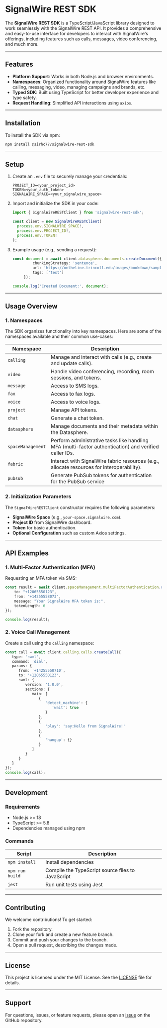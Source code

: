 # SignalWire REST SDK

The **SignalWire REST SDK** is a TypeScript/JavaScript library designed to work seamlessly with the SignalWire REST API. It provides a comprehensive and easy-to-use interface for developers to interact with SignalWire's offerings, including features such as calls, messages, video conferencing, and much more.

---

## Features

- **Platform Support**: Works in both Node.js and browser environments.
- **Namespaces**: Organized functionality around SignalWire features like calling, messaging, video, managing campaigns and brands, etc.
- **Typed SDK**: Built using TypeScript for better developer experience and type safety.
- **Request Handling**: Simplified API interactions using `axios`.

---

## Installation

To install the SDK via npm:

```bash
npm install @sirhc77/signalwire-rest-sdk
```

---

## Setup

1. Create an `.env` file to securely manage your credentials:
   ```
   PROJECT_ID=<your_project_id>
   TOKEN=<your_auth_token>
   SIGNALWIRE_SPACE=<your_signalwire_space>
   ```

2. Import and initialize the SDK in your code:

   ```typescript
   import { SignalWireRESTClient } from 'signalwire-rest-sdk';

   const client = new SignalWireRESTClient(
     process.env.SIGNALWIRE_SPACE!,
     process.env.PROJECT_ID!,
     process.env.TOKEN!
   );
   ```

3. Example usage (e.g., sending a request):

   ```typescript
   const document = await client.datasphere.documents.createDocument({
            chunkingStrategy: 'sentence',
            url: 'https://ontheline.trincoll.edu/images/bookdown/sample-local-pdf.pdf',
            tags: ['test']
        });

   console.log('Created Document:', document);
   ```

---

## Usage Overview

### 1. **Namespaces**

The SDK organizes functionality into key namespaces. Here are some of the namespaces available and their common use-cases:

| **Namespace**      | **Description**                                                                                       |
|--------------------|-------------------------------------------------------------------------------------------------------|
| `calling`          | Manage and interact with calls (e.g., create and update calls).                                       |
| `video`            | Handle video conferencing, recording, room sessions, and tokens.                                      |
| `message`          | Access to SMS logs.                                                                                   |
| `fax`              | Access to fax logs.                                                                                   |
| `voice`            | Access to voice logs.                                                                                 |
| `project`          | Manage API tokens.                                                                                    |
| `chat`             | Generate a chat token.                                                                                |
| `datasphere`       | Manage documents and their metadata within the Datasphere.                                            |
| `spaceManagement`  | Perform administrative tasks like handling MFA (multi-factor authentication) and verified caller IDs. |
| `fabric`           | Interact with SignalWire fabric resources (e.g., allocate resources for interoperability).            |
| `pubsub`           | Generate PubSub tokens for authentication for the PubSub service                                      |

### 2. **Initialization Parameters**
The `SignalWireRESTClient` constructor requires the following parameters:
- **SignalWire Space** (e.g., `your-space.signalwire.com`).
- **Project ID** from SignalWire dashboard.
- **Token** for basic authentication.
- **Optional Configuration** such as custom Axios settings.

---

## API Examples

### 1. **Multi-Factor Authentication (MFA)**

Requesting an MFA token via SMS:

```typescript
const result = await client.spaceManagement.multiFactorAuthentication.requestMfaTokenViaText({
    to: "+12065550123",
    from: "+14255558073",
    message: "Your SignalWire MFA token is:",
    tokenLength: 6
});

console.log(result);
```

### 2. **Voice Call Management**

Create a call using the `calling` namespace:

```typescript
const call = await client.calling.calls.createCall({
   type: 'swml',
   command: 'dial',
   params: {
      from: '+14255550710',
      to: '+12065550123',
      swml: {
         version: '1.0.0',
         sections: {
            main: [
               {
                  'detect_machine': {
                     'wait': true
                  }
               },
               {
                  'play': 'say:Hello from SignalWire!'
               },
               {
                  'hangup': {}
               }
            ]
         }
      }
   }
});
console.log(call);
```

---

## Development

### Requirements

- Node.js >= 18
- TypeScript >= 5.8
- Dependencies managed using npm

### Commands

| **Script**            | **Description**                                     |
|-----------------------|-----------------------------------------------------|
| `npm install`         | Install dependencies                                |
| `npm run build`       | Compile the TypeScript source files to JavaScript   |
| `jest`                | Run unit tests using Jest                          |

---

## Contributing

We welcome contributions! To get started:

1. Fork the repository.
2. Clone your fork and create a new feature branch.
3. Commit and push your changes to the branch.
4. Open a pull request, describing the changes made.

---

## License

This project is licensed under the MIT License. See the [LICENSE](LICENSE) file for details.

---

## Support

For questions, issues, or feature requests, please open an [issue](https://github.com/megafarad/signalwire-rest-sdk/issues) on the GitHub repository.